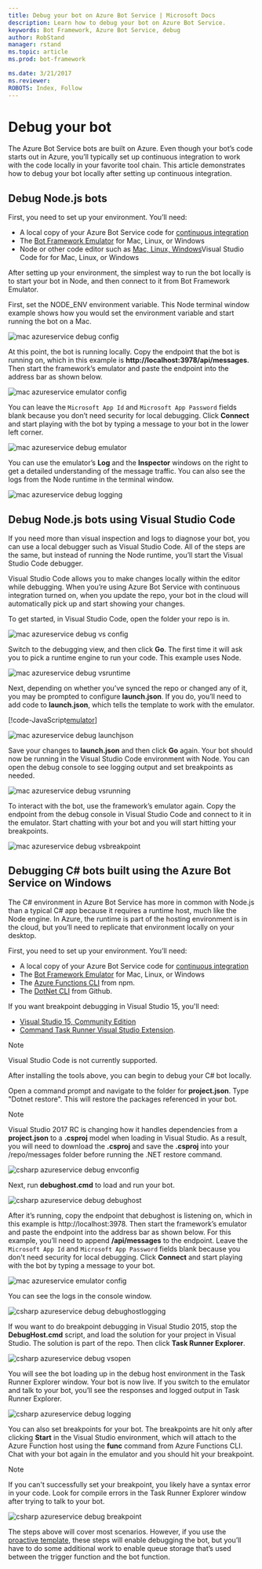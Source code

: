 ```yaml
---
title: Debug your bot on Azure Bot Service | Microsoft Docs
description: Learn how to debug your bot on Azure Bot Service.
keywords: Bot Framework, Azure Bot Service, debug
author: RobStand
manager: rstand
ms.topic: article
ms.prod: bot-framework

ms.date: 3/21/2017
ms.reviewer:
ROBOTS: Index, Follow
---
```


# Debug your bot

The Azure Bot Service bots are built on Azure. Even though your bot’s code starts out in Azure, you’ll typically set up continuous integration to work with the code locally in your favorite tool chain. This article demonstrates how to debug your bot locally after setting up continuous integration.

## Debug Node.js bots

First, you need to set up your environment. You’ll need:
- A local copy of your Azure Bot Service code for  [continuous integration](~/azure-bot-service/continuous-integration.md)
- The [Bot Framework Emulator](~/debug-bots-emulator.md) for Mac, Linux, or Windows</a>
- Node or other code editor such as <a href="https://code.visualstudio.com/" target="_blank">Mac, Linux, Windows</a>Visual Studio Code for <a href="https://code.visualstudio.com/" target="_blank"></a> for Mac, Linux, or Windows

After setting up your environment, the simplest way to run the bot locally is to start your bot in Node, and then connect to it from Bot Framework Emulator. 

First, set the NODE_ENV environment variable. This Node terminal window example shows how you would set the environment variable and start running the bot on a Mac.

![mac azureservice debug config](~/media/mac-azureservice-debug-config.png)

At this point, the bot is running locally. Copy the endpoint that the bot is running on, which in this example is **http://localhost:3978/api/messages**. Then start the framework’s emulator and paste the endpoint into the address bar as shown below.

![mac azureservice emulator config](~/media/mac-azureservice-emulator-config.png)

You can leave the `Microsoft App Id` and `Microsoft App Password` fields blank because you don’t need security for local debugging. Click **Connect** and start playing with the bot by typing a message to your bot in the lower left corner.

![mac azureservice debug emulator](~/media/mac-azureservice-debug-emulator.png)

You can use the emulator’s **Log** and the **Inspector** windows on the right to get a detailed understanding of the message traffic. You can also see the logs from the Node runtime in the terminal window.

![mac azureservice debug logging](~/media/mac-azureservice-debug-logging.png)

## Debug Node.js bots using Visual Studio Code

If you need more than visual inspection and logs to diagnose your bot, you can use a local debugger such as Visual Studio Code. All of the steps are the same, but instead of running the Node runtime, you’ll start the Visual Studio Code debugger.

Visual Studio Code allows you to make changes locally within the editor while debugging. When you’re using Azure Bot Service with continuous integration turned on, when you update the repo, your bot in the cloud will automatically pick up and start showing your changes. 

To get started, in Visual Studio Code, open the folder your repo is in.

![mac azureservice debug vs config](~/media/mac-azureservice-debug-vs-config.png)

Switch to the debugging view, and then click **Go**. The first time it will ask you to pick a runtime engine to run your code. This example uses Node.

![mac azureservice debug vsruntime](~/media/mac-azureservice-debug-vsruntime.png)

Next, depending on whether you’ve synced the repo or changed any of it, you may be prompted to configure **launch.json**. If you do, you’ll need to add code to **launch.json**, which tells the template to work with the emulator.

[!code-JavaScript[emulator](~/includes/code/azure-bot-debug.js#emulator)]

![mac azureservice debug launchjson](~/media/mac-azureservice-debug-launchjson.png)

Save your changes to **launch.json** and then click **Go** again. Your bot should now be running in the Visual Studio Code environment with Node. You can open the debug console to see logging output and set breakpoints as needed.

![mac azureservice debug vsrunning](~/media/mac-azureservice-debug-vsrunning.png)

To interact with the bot, use the framework’s emulator again. Copy the endpoint from the debug console in Visual Studio Code and connect to it in the emulator. Start chatting with your bot and you will start hitting your breakpoints.

![mac azureservice debug vsbreakpoint](~/media/mac-azureservice-debug-vsbreakpoint.png)

## Debugging C&#35; bots built using the Azure Bot Service on Windows

The C# environment in Azure Bot Service has more in common with Node.js than a typical C# app because it requires a runtime host, much like the Node engine. In Azure, the runtime is part of the hosting environment is in the cloud, but you’ll need to replicate that environment locally on your desktop.

First, you need to set up your environment. You’ll need:

- A local copy of your Azure Bot Service code for  [continuous integration](~/azure-bot-service/continuous-integration.md)
- The [Bot Framework Emulator](~/debug-bots-emulator.md) for Mac, Linux, or Windows</a>
- The <a href="https://www.npmjs.com/package/azure-functions-cli" target="_blank">Azure Functions CLI</a> from npm.  
- The <a href="https://github.com/dotnet/cli" target="_blank">DotNet CLI</a> from Github.

If you want breakpoint debugging in Visual Studio 15, you'll need:

- <a href="https://www.visualstudio.com/downloads/" target="_blank">Visual Studio 15, Community Edition</a>
- <a href="https://marketplace.visualstudio.com/items?itemName=MadsKristensen.CommandTaskRunner" target="_blank">Command Task Runner Visual Studio Extension</a>.

>[!NOTE]
>Visual Studio Code is not currently supported.

After installing the tools above, you can begin to debug your C# bot locally.

Open a command prompt and navigate to the folder for **project.json**. Type "Dotnet restore". This will restore the packages referenced in your bot.

>[!NOTE]
>Visual Studio 2017 RC is changing how it handles dependencies from a **project.json** to a **.csproj** model when loading in Visual Studio. As a result, you will need to download the **.csproj** and save the **.csproj** into your /repo/messages folder before running the .NET restore command.

![csharp azureservice debug envconfig](~/media/csharp-azureservice-debug-envconfig.png)

Next, run **debughost.cmd** to load and run your bot.

![csharp azureservice debug debughost](~/media/csharp-azureservice-debug-debughost.png)

After it’s running, copy the endpoint that debughost is listening on, which in this example is http://localhost:3978. Then start the framework’s emulator and paste the endpoint into the address bar as shown below. For this example, you’ll need to append **/api/messages** to the endpoint. Leave the `Microsoft App Id` and `Microsoft App Password` fields blank because you don't need security for local debugging. Click **Connect** and start playing with the bot by typing a message to your bot.

![mac azureservice emulator config](~/media/mac-azureservice-emulator-config.png)

You can see the logs in the console window.

![csharp azureservice debug debughostlogging](~/media/csharp-azureservice-debug-debughostlogging.png)

If wou want to do breakpoint debugging in Visual Studio 2015, stop the **DebugHost.cmd** script, and load the solution for your project in Visual Studio. The solution is part of the repo. Then click **Task Runner Explorer**.

![csharp azureservice debug vsopen](~/media/csharp-azureservice-debug-vsopen.png)

You will see the bot loading up in the debug host environment in the Task Runner Explorer window. Your bot is now live. If you switch to the emulator and talk to your bot, you’ll see the responses and logged output in Task Runner Explorer.

![csharp azureservice debug logging](~/media/csharp-azureservice-debug-logging.png)

You can also set breakpoints for your bot. The breakpoints are hit only after clicking **Start** in the Visual Studio environment, which will attach to the Azure Function host  using the **func** command from Azure Functions CLI. Chat with your bot again in the emulator and you should hit your breakpoint.

>[!NOTE]
> If you can't successfully set your breakpoint, you likely have a syntax error in your code. Look for compile errors in the Task Runner Explorer window after trying to talk to your bot.

![csharp azureservice debug breakpoint](~/media/csharp-azureservice-debug-breakpoint.png)

The steps above will cover most scenarios. However, if you use the [proactive template](~/azure-bot-service/proactive-bot.md), these steps will enable debugging the bot, but you’ll have to do some additional work to enable queue storage that’s used between the trigger function and the bot function. 